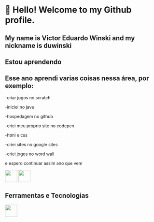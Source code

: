 # 👋 Hello! Welcome to my Github profile.
## My name is Victor Eduardo Winski and my nickname is duwinski
## Estou aprendendo

## Esse ano aprendi varias coisas nessa área, por exemplo:

-criar jogos no scratch

-iniciei no java

-hospedagem no github

-criei meu proprio site no codepen

-html e css

-criei sites no google sites

-criei jogos no word wall

e espero continuar assim ano que vem


<img src="https://cdn.jsdelivr.net/gh/devicons/devicon/icons/java/java-original.svg" width="40" height="40"/> <img src="https://cdn.jsdelivr.net/gh/devicons/devicon/icons/linux/linux-original.svg" width="40" height="40"/>
## Ferramentas e Tecnologias

<img src="https://cdn.jsdelivr.net/gh/devicons/devicon/icons/git/git-original.svg" width="40" height="40"/>

